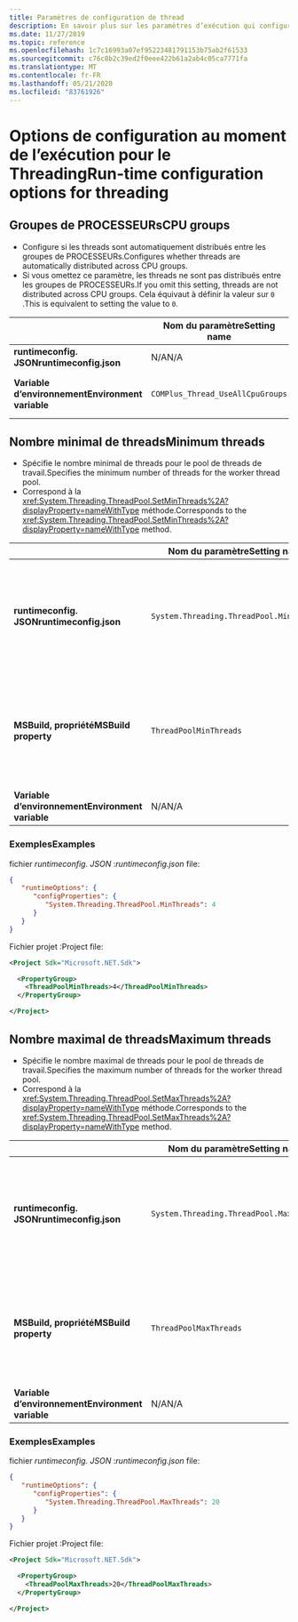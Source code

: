 ```yaml
---
title: Paramètres de configuration de thread
description: En savoir plus sur les paramètres d’exécution qui configurent les threads pour les applications .NET Core.
ms.date: 11/27/2019
ms.topic: reference
ms.openlocfilehash: 1c7c16993a07ef95223481791153b75ab2f61533
ms.sourcegitcommit: c76c8b2c39ed2f0eee422b61a2ab4c05ca7771fa
ms.translationtype: MT
ms.contentlocale: fr-FR
ms.lasthandoff: 05/21/2020
ms.locfileid: "83761926"
---
```

# <a name="run-time-configuration-options-for-threading"></a><span data-ttu-id="316bb-103">Options de configuration au moment de l’exécution pour le Threading</span><span class="sxs-lookup"><span data-stu-id="316bb-103">Run-time configuration options for threading</span></span>

## <a name="cpu-groups"></a><span data-ttu-id="316bb-104">Groupes de PROCESSEURs</span><span class="sxs-lookup"><span data-stu-id="316bb-104">CPU groups</span></span>

- <span data-ttu-id="316bb-105">Configure si les threads sont automatiquement distribués entre les groupes de PROCESSEURs.</span><span class="sxs-lookup"><span data-stu-id="316bb-105">Configures whether threads are automatically distributed across CPU groups.</span></span>
- <span data-ttu-id="316bb-106">Si vous omettez ce paramètre, les threads ne sont pas distribués entre les groupes de PROCESSEURs.</span><span class="sxs-lookup"><span data-stu-id="316bb-106">If you omit this setting, threads are not distributed across CPU groups.</span></span> <span data-ttu-id="316bb-107">Cela équivaut à définir la valeur sur `0` .</span><span class="sxs-lookup"><span data-stu-id="316bb-107">This is equivalent to setting the value to `0`.</span></span>

| | <span data-ttu-id="316bb-108">Nom du paramètre</span><span class="sxs-lookup"><span data-stu-id="316bb-108">Setting name</span></span> | <span data-ttu-id="316bb-109">Valeurs</span><span class="sxs-lookup"><span data-stu-id="316bb-109">Values</span></span> |
| - | - | - |
| <span data-ttu-id="316bb-110">**runtimeconfig. JSON**</span><span class="sxs-lookup"><span data-stu-id="316bb-110">**runtimeconfig.json**</span></span> | <span data-ttu-id="316bb-111">N/A</span><span class="sxs-lookup"><span data-stu-id="316bb-111">N/A</span></span> | <span data-ttu-id="316bb-112">N/A</span><span class="sxs-lookup"><span data-stu-id="316bb-112">N/A</span></span> |
| <span data-ttu-id="316bb-113">**Variable d’environnement**</span><span class="sxs-lookup"><span data-stu-id="316bb-113">**Environment variable**</span></span> | `COMPlus_Thread_UseAllCpuGroups` | <span data-ttu-id="316bb-114">`0`-désactivé</span><span class="sxs-lookup"><span data-stu-id="316bb-114">`0` - disabled</span></span><br/><span data-ttu-id="316bb-115">`1`-activé</span><span class="sxs-lookup"><span data-stu-id="316bb-115">`1` - enabled</span></span> |

## <a name="minimum-threads"></a><span data-ttu-id="316bb-116">Nombre minimal de threads</span><span class="sxs-lookup"><span data-stu-id="316bb-116">Minimum threads</span></span>

- <span data-ttu-id="316bb-117">Spécifie le nombre minimal de threads pour le pool de threads de travail.</span><span class="sxs-lookup"><span data-stu-id="316bb-117">Specifies the minimum number of threads for the worker thread pool.</span></span>
- <span data-ttu-id="316bb-118">Correspond à la <xref:System.Threading.ThreadPool.SetMinThreads%2A?displayProperty=nameWithType> méthode.</span><span class="sxs-lookup"><span data-stu-id="316bb-118">Corresponds to the <xref:System.Threading.ThreadPool.SetMinThreads%2A?displayProperty=nameWithType> method.</span></span>

| | <span data-ttu-id="316bb-119">Nom du paramètre</span><span class="sxs-lookup"><span data-stu-id="316bb-119">Setting name</span></span> | <span data-ttu-id="316bb-120">Valeurs</span><span class="sxs-lookup"><span data-stu-id="316bb-120">Values</span></span> |
| - | - | - |
| <span data-ttu-id="316bb-121">**runtimeconfig. JSON**</span><span class="sxs-lookup"><span data-stu-id="316bb-121">**runtimeconfig.json**</span></span> | `System.Threading.ThreadPool.MinThreads` | <span data-ttu-id="316bb-122">Entier qui représente le nombre minimal de threads.</span><span class="sxs-lookup"><span data-stu-id="316bb-122">An integer that represents the minimum number of threads</span></span> |
| <span data-ttu-id="316bb-123">**MSBuild, propriété**</span><span class="sxs-lookup"><span data-stu-id="316bb-123">**MSBuild property**</span></span> | `ThreadPoolMinThreads` | <span data-ttu-id="316bb-124">Entier qui représente le nombre minimal de threads.</span><span class="sxs-lookup"><span data-stu-id="316bb-124">An integer that represents the minimum number of threads</span></span> |
| <span data-ttu-id="316bb-125">**Variable d’environnement**</span><span class="sxs-lookup"><span data-stu-id="316bb-125">**Environment variable**</span></span> | <span data-ttu-id="316bb-126">N/A</span><span class="sxs-lookup"><span data-stu-id="316bb-126">N/A</span></span> | <span data-ttu-id="316bb-127">N/A</span><span class="sxs-lookup"><span data-stu-id="316bb-127">N/A</span></span> |

### <a name="examples"></a><span data-ttu-id="316bb-128">Exemples</span><span class="sxs-lookup"><span data-stu-id="316bb-128">Examples</span></span>

<span data-ttu-id="316bb-129">fichier *runtimeconfig. JSON* :</span><span class="sxs-lookup"><span data-stu-id="316bb-129">*runtimeconfig.json* file:</span></span>

```json
{
   "runtimeOptions": {
      "configProperties": {
         "System.Threading.ThreadPool.MinThreads": 4
      }
   }
}
```

<span data-ttu-id="316bb-130">Fichier projet :</span><span class="sxs-lookup"><span data-stu-id="316bb-130">Project file:</span></span>

```xml
<Project Sdk="Microsoft.NET.Sdk">

  <PropertyGroup>
    <ThreadPoolMinThreads>4</ThreadPoolMinThreads>
  </PropertyGroup>

</Project>
```

## <a name="maximum-threads"></a><span data-ttu-id="316bb-131">Nombre maximal de threads</span><span class="sxs-lookup"><span data-stu-id="316bb-131">Maximum threads</span></span>

- <span data-ttu-id="316bb-132">Spécifie le nombre maximal de threads pour le pool de threads de travail.</span><span class="sxs-lookup"><span data-stu-id="316bb-132">Specifies the maximum number of threads for the worker thread pool.</span></span>
- <span data-ttu-id="316bb-133">Correspond à la <xref:System.Threading.ThreadPool.SetMaxThreads%2A?displayProperty=nameWithType> méthode.</span><span class="sxs-lookup"><span data-stu-id="316bb-133">Corresponds to the <xref:System.Threading.ThreadPool.SetMaxThreads%2A?displayProperty=nameWithType> method.</span></span>

| | <span data-ttu-id="316bb-134">Nom du paramètre</span><span class="sxs-lookup"><span data-stu-id="316bb-134">Setting name</span></span> | <span data-ttu-id="316bb-135">Valeurs</span><span class="sxs-lookup"><span data-stu-id="316bb-135">Values</span></span> |
| - | - | - |
| <span data-ttu-id="316bb-136">**runtimeconfig. JSON**</span><span class="sxs-lookup"><span data-stu-id="316bb-136">**runtimeconfig.json**</span></span> | `System.Threading.ThreadPool.MaxThreads` | <span data-ttu-id="316bb-137">Entier qui représente le nombre maximal de threads.</span><span class="sxs-lookup"><span data-stu-id="316bb-137">An integer that represents the maximum number of threads</span></span> |
| <span data-ttu-id="316bb-138">**MSBuild, propriété**</span><span class="sxs-lookup"><span data-stu-id="316bb-138">**MSBuild property**</span></span> | `ThreadPoolMaxThreads` | <span data-ttu-id="316bb-139">Entier qui représente le nombre maximal de threads.</span><span class="sxs-lookup"><span data-stu-id="316bb-139">An integer that represents the maximum number of threads</span></span> |
| <span data-ttu-id="316bb-140">**Variable d’environnement**</span><span class="sxs-lookup"><span data-stu-id="316bb-140">**Environment variable**</span></span> | <span data-ttu-id="316bb-141">N/A</span><span class="sxs-lookup"><span data-stu-id="316bb-141">N/A</span></span> | <span data-ttu-id="316bb-142">N/A</span><span class="sxs-lookup"><span data-stu-id="316bb-142">N/A</span></span> |

### <a name="examples"></a><span data-ttu-id="316bb-143">Exemples</span><span class="sxs-lookup"><span data-stu-id="316bb-143">Examples</span></span>

<span data-ttu-id="316bb-144">fichier *runtimeconfig. JSON* :</span><span class="sxs-lookup"><span data-stu-id="316bb-144">*runtimeconfig.json* file:</span></span>

```json
{
   "runtimeOptions": {
      "configProperties": {
         "System.Threading.ThreadPool.MaxThreads": 20
      }
   }
}
```

<span data-ttu-id="316bb-145">Fichier projet :</span><span class="sxs-lookup"><span data-stu-id="316bb-145">Project file:</span></span>

```xml
<Project Sdk="Microsoft.NET.Sdk">

  <PropertyGroup>
    <ThreadPoolMaxThreads>20</ThreadPoolMaxThreads>
  </PropertyGroup>

</Project>
```
